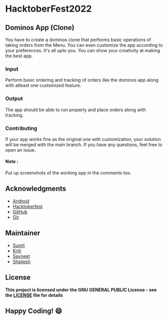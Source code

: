 
# HacktoberFest2022
## Dominos App (Clone)

You have to create a dominos clone that performs basic operations of taking orders from the Menu. You can even customize the app according to your preferences. It's all upto you. You can show your creativity at making the best app.

### Input
Perform basic ordering and tracking of orders like the dominos app along with atleast one customized feature.

### Output
The app should be able to run properly and place orders along with tracking.

### Contributing
If your app works fine as the original one with customization, your solution will be merged with the main branch. If you have any questions, feel free to open an issue.

#### Note : 
Put up screenshots of the working app in the comments too.

## Acknowledgments
- [Android](https://developer.android.com/docs)
- [Hacktoberfest](https://hacktoberfest.digitalocean.com/)
- [GitHub](https://github.com)
- [Git](https://git-scm.com/)

## Maintainer
- [Sumit](https://github.com/isumitmalhotra)
- [Kriti](https://github.com/kritigupta45)
- [Savneet](https://github.com/savneetkaur03)
- [Shailesh](https://github.com/ShaileshKumar007)

## License
**This project is licensed under the GNU GENERAL PUBLIC License - see the [LICENSE](../../LICENSE) file for details**


## Happy Coding! :smile:
